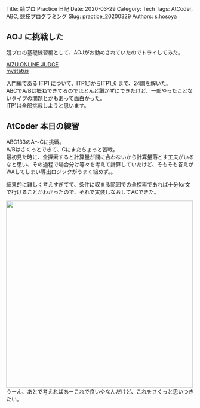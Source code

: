 Title: 競プロ Practice 日記
Date: 2020-03-29
Category: Tech
Tags: AtCoder, ABC, 競技プログラミング
Slug: practice_20200329
Authors: s.hosoya

## AOJ に挑戦した

競プロの基礎練習編として、AOJがお勧めされていたのでトライしてみた。  

[AIZU ONLINE JUDGE](http://judge.u-aizu.ac.jp/onlinejudge/)  
[mystatus](http://judge.u-aizu.ac.jp/onlinejudge/user.jsp?id=hstn2#3)  

入門編である ITP1 について、ITP1_1からITP1_6 まで、24問を解いた。  
ABCでA/Bは概ねできてるのでほとんど躓かずにできたけど、一部やったことないタイプの問題とかもあって面白かった。  
ITP1は全部挑戦しようと思います。

## AtCoder 本日の練習

ABC133のA～Cに挑戦。  
A/Bはさくっとできて、Cにまたちょっと苦戦。  
最初見た時に、全探索すると計算量が間に合わないから計算量落とす工夫がいるなと思い、その過程で場合分け等々を考えて計算していたけど、そもそも答えがWAしてしまい導出ロジックがうまく組めず。。  

結果的に難しく考えすぎてて、条件に収まる範囲での全探索であれば十分for文で行けることがわかったので、それで実装しなおしてACできた。  

<a target=_blank href="https://blog.watarinohibi.tokyo/images/20200329_acp.png"><img src="https://blog.watarinohibi.tokyo/images/20200329_acp.png" width="500"></a>  
うーん、あとで考えればあーこれで良いやなんだけど、これをさくっと思いつきたい。  
